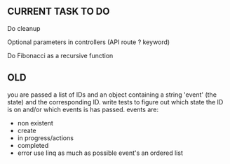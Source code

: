 ## CURRENT TASK TO DO
Do cleanup

Optional parameters in controllers (API route ? keyword)

Do Fibonacci as a recursive function

## OLD
you are passed a list of IDs and an object containing a string 'event' (the state) and the corresponding ID.
write tests to figure out which state the ID is on and/or which events is has passed.
events are:
- non existent
- create
- in progress/actions
- completed
- error
use linq as much as possible
event's an ordered list
